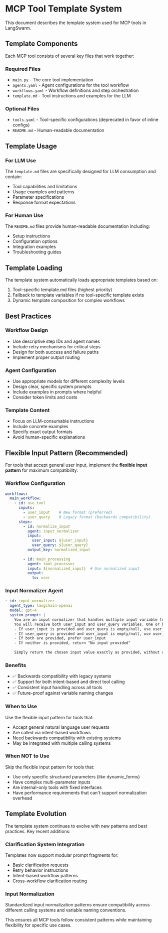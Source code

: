 # MCP Tool Template System

This document describes the template system used for MCP tools in LangSwarm.

## Template Components

Each MCP tool consists of several key files that work together:

### Required Files
- `main.py` - The core tool implementation
- `agents.yaml` - Agent configurations for the tool workflow
- `workflows.yaml` - Workflow definitions and step orchestration  
- `template.md` - Tool instructions and examples for the LLM

### Optional Files
- `tools.yaml` - Tool-specific configurations (deprecated in favor of inline configs)
- `README.md` - Human-readable documentation

## Template Usage

### For LLM Use
The `template.md` files are specifically designed for LLM consumption and contain:
- Tool capabilities and limitations
- Usage examples and patterns
- Parameter specifications
- Response format expectations

### For Human Use  
The `README.md` files provide human-readable documentation including:
- Setup instructions
- Configuration options
- Integration examples
- Troubleshooting guides

## Template Loading

The template system automatically loads appropriate templates based on:
1. Tool-specific template.md files (highest priority)
2. Fallback to template variables if no tool-specific template exists
3. Dynamic template composition for complex workflows

## Best Practices

### Workflow Design
- Use descriptive step IDs and agent names
- Include retry mechanisms for critical steps
- Design for both success and failure paths
- Implement proper output routing

### Agent Configuration
- Use appropriate models for different complexity levels
- Design clear, specific system prompts
- Include examples in prompts where helpful
- Consider token limits and costs

### Template Content
- Focus on LLM-consumable instructions
- Include concrete examples
- Specify exact output formats
- Avoid human-specific explanations

## Flexible Input Pattern (Recommended)

For tools that accept general user input, implement the **flexible input pattern** for maximum compatibility:

### Workflow Configuration
```yaml
workflows:
  main_workflow:
    - id: use_tool
      inputs:
        - user_input    # New format (preferred)
        - user_query    # Legacy format (backwards compatibility)
      steps:
        - id: normalize_input
          agent: input_normalizer
          input: 
            user_input: ${user_input}
            user_query: ${user_query}
          output_key: normalized_input
        
        - id: main_processing
          agent: tool_processor
          input: ${normalized_input}  # Use normalized input
          output:
            to: user
```

### Input Normalizer Agent
```yaml
- id: input_normalizer
  agent_type: langchain-openai
  model: gpt-4
  system_prompt: |
    You are an input normalizer that handles multiple input variable formats.
    You will receive both user_input and user_query variables. One or both may be provided:
    - If user_input is provided and user_query is empty/null, use user_input
    - If user_query is provided and user_input is empty/null, use user_query  
    - If both are provided, prefer user_input
    - If neither is provided, return "No input provided"
    
    Simply return the chosen input value exactly as provided, without any additional formatting or explanation.
```

### Benefits
- ✅ Backwards compatibility with legacy systems
- ✅ Support for both intent-based and direct tool calling
- ✅ Consistent input handling across all tools
- ✅ Future-proof against variable naming changes

### When to Use
Use the flexible input pattern for tools that:
- Accept general natural language user requests
- Are called via intent-based workflows
- Need backwards compatibility with existing systems
- May be integrated with multiple calling systems

### When NOT to Use
Skip the flexible input pattern for tools that:
- Use only specific structured parameters (like dynamic_forms)
- Have complex multi-parameter inputs
- Are internal-only tools with fixed interfaces
- Have performance requirements that can't support normalization overhead

## Template Evolution

The template system continues to evolve with new patterns and best practices. Key recent additions:

### Clarification System Integration
Templates now support modular prompt fragments for:
- Basic clarification requests
- Retry behavior instructions
- Intent-based workflow patterns  
- Cross-workflow clarification routing

### Input Normalization
Standardized input normalization patterns ensure compatibility across different calling systems and variable naming conventions.

This ensures all MCP tools follow consistent patterns while maintaining flexibility for specific use cases. 